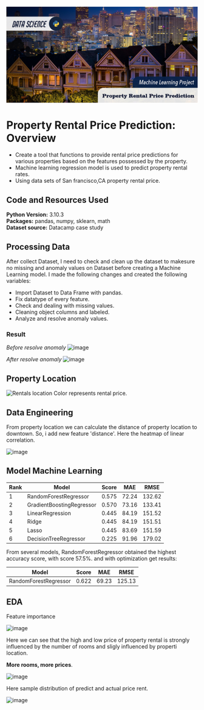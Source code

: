 ![image](cover.jpg)
# Property Rental Price Prediction: Overview

- Create a tool that functions to provide rental price predictions for various properties based on the features possessed by the property.
- Machine learning regression model is used to predict property rental rates.
- Using data sets of San francisco,CA property rental price.

## Code and Resources Used
**Python Version:** 3.10.3  
**Packages:** pandas, numpy, sklearn, math    
**Dataset source:** Datacamp case study

## Processing Data
After collect Dataset, I need to check and clean up the dataset to makesure no missing and anomaly values on Dataset before creating a Machine Learning model. I made the following changes and created the following variables:

- Import Dataset to Data Frame with pandas.
- Fix datatype of every feature.
- Check and dealing with missing values.
- Cleaning object columns and labeled.
- Analyze and resolve anomaly values.

### Result
*Before resolve anomaly*
![image](https://user-images.githubusercontent.com/98052588/180590704-af36251a-1d7d-456a-9499-5ed354d8a1a6.png)


*After resolve anomaly*
![image](https://user-images.githubusercontent.com/98052588/180590751-9294452c-ff67-40e7-bf53-0f68d54b4679.png)

## Property Location
![Rentals location](https://user-images.githubusercontent.com/98052588/180590896-f675b288-4884-43c8-848a-a8b6930cc2e2.png)
Color represents rental price.

## Data Engineering
From property location we can calculate the distance of property location to downtown. So, i add new feature 'distance'.
Here the heatmap of linear correlation.

![image](https://user-images.githubusercontent.com/98052588/180593158-3d8d1768-b54a-4e74-879a-3cdf2f0d2bcf.png)

## Model Machine Learning
Rank |Model |Score |MAE |RMSE
-----|------|------|----|----
1|RandomForestRegressor|0.575|72.24|132.62
2|GradientBoostingRegressor|0.570|73.16|133.41
3|LinearRegression|0.445|84.19|151.52|
4|Ridge|0.445|84.19|151.51
5|Lasso|0.445|83.69|151.59
6|DecisionTreeRegressor|0.225|91.96|179.02

From several models, RandomForestRegressor obtained the highest accuracy score, with score 57.5%.
and with optimization get results:

Model |Score |MAE |RMSE
------|------|----|----
RandomForestRegressor|0.622|69.23|125.13

## EDA
Feature importance

![image](https://user-images.githubusercontent.com/98052588/180596345-b4527d65-3e5b-4fde-8018-557a872dbfcb.png)

Here we can see that the high and low price of property rental is strongly influenced by the number of rooms and sligly influenced by properti location. 

**More rooms, more prices**.

![image](https://user-images.githubusercontent.com/98052588/180601503-85d0aa71-e70f-459d-9291-9d573647d363.png)

Here sample distribution of predict and actual price rent.

![image](https://user-images.githubusercontent.com/98052588/180601573-beac0b0a-b885-4e55-a8fa-d1538baaeaff.png)
